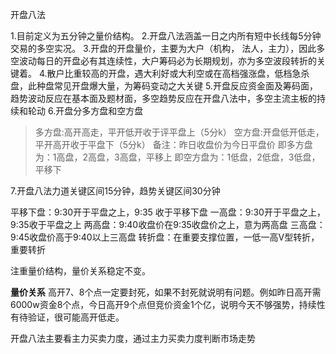 开盘八法

1.目前定义为五分钟之量价结构。
2.开盘八法涵盖一日之内所有短中长线每5分钟交易的多空实况。
3.开盘的开盘量价，主要为大户（机构， 法人，主力），因此多空波动每日的开盘必有其连续性，大户筹码必为长期规划，亦为多空波段转折的关键着。
4.散户比重较高的开盘，遇大利好或大利空或在高档强涨盘，低档急杀盘，此种盘常见开盘爆大量，为筹码变动之大关键
5.开盘反应资金面及筹码面，趋势波动反应在基本面及题材面，多空趋势反应在开盘八法中，多空主流主板的持续和轮动
6.开盘分多方盘和空方盘

> 多方盘:高开高走，平开低开收于评平盘上（5分k）
> 空方盘:开盘低开低走，平开高开收于平盘下（5分k）
> 备注：昨日收盘价为今日平盘价
> 即多方盘为：1高盘，2高盘，3高盘，平移上
> 即空方盘为：1低盘，2低盘，3低盘，平移下

7.开盘八法力道关键区间15分钟，趋势关键区间30分钟



平移下盘：9:30开于平盘之上，9:35 收于平移下盘
一高盘：9:30开于平盘之上，9:35收于平盘之上
两高盘：9:40收盘价在9:35收盘价之上，意为两高盘
三高盘：9:45收盘价高于9:40以上三高盘
转折盘：在重要支撑位置，一低一高V型转折，重要转折

注重量价结构，量价关系稳定不变。

**量价关系**
高开7、8个点一定要封死，如果不封死就说明有问题。例如昨日高开需6000w资金8个点，今日高开9个点但竞价资金1个亿，说明今天不够强势，持续性有待验证，很可能高开低走。



开盘八法主要看主力买卖力度，通过主力买卖力度判断市场走势



